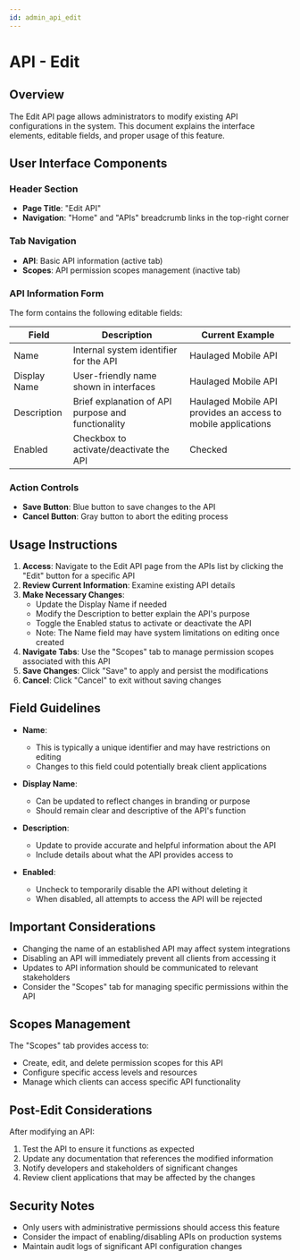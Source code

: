 ```yaml
---
id: admin_api_edit
---
```


# API - Edit

## Overview
The Edit API page allows administrators to modify existing API configurations in the system. This document explains the interface elements, editable fields, and proper usage of this feature.

## User Interface Components

### Header Section
- **Page Title**: "Edit API"
- **Navigation**: "Home" and "APIs" breadcrumb links in the top-right corner

### Tab Navigation
- **API**: Basic API information (active tab)
- **Scopes**: API permission scopes management (inactive tab)

### API Information Form
The form contains the following editable fields:

| Field | Description | Current Example |
|-------|-------------|-----------------|
| Name | Internal system identifier for the API | Haulaged Mobile API |
| Display Name | User-friendly name shown in interfaces | Haulaged Mobile API |
| Description | Brief explanation of API purpose and functionality | Haulaged Mobile API provides an access to mobile applications |
| Enabled | Checkbox to activate/deactivate the API | Checked |

### Action Controls
- **Save Button**: Blue button to save changes to the API
- **Cancel Button**: Gray button to abort the editing process

## Usage Instructions

1. **Access**: Navigate to the Edit API page from the APIs list by clicking the "Edit" button for a specific API
2. **Review Current Information**: Examine existing API details
3. **Make Necessary Changes**:
   - Update the Display Name if needed
   - Modify the Description to better explain the API's purpose
   - Toggle the Enabled status to activate or deactivate the API
   - Note: The Name field may have system limitations on editing once created
4. **Navigate Tabs**: Use the "Scopes" tab to manage permission scopes associated with this API
5. **Save Changes**: Click "Save" to apply and persist the modifications
6. **Cancel**: Click "Cancel" to exit without saving changes

## Field Guidelines

- **Name**: 
  - This is typically a unique identifier and may have restrictions on editing
  - Changes to this field could potentially break client applications
  
- **Display Name**:
  - Can be updated to reflect changes in branding or purpose
  - Should remain clear and descriptive of the API's function
  
- **Description**:
  - Update to provide accurate and helpful information about the API
  - Include details about what the API provides access to
  
- **Enabled**:
  - Uncheck to temporarily disable the API without deleting it
  - When disabled, all attempts to access the API will be rejected

## Important Considerations

- Changing the name of an established API may affect system integrations
- Disabling an API will immediately prevent all clients from accessing it
- Updates to API information should be communicated to relevant stakeholders
- Consider the "Scopes" tab for managing specific permissions within the API

## Scopes Management

The "Scopes" tab provides access to:
- Create, edit, and delete permission scopes for this API
- Configure specific access levels and resources
- Manage which clients can access specific API functionality

## Post-Edit Considerations

After modifying an API:
1. Test the API to ensure it functions as expected
2. Update any documentation that references the modified information
3. Notify developers and stakeholders of significant changes
4. Review client applications that may be affected by the changes

## Security Notes

- Only users with administrative permissions should access this feature
- Consider the impact of enabling/disabling APIs on production systems
- Maintain audit logs of significant API configuration changes